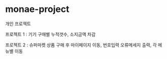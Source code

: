 # monae-project
개인 프로젝트

프로젝트 1 : 기기 구매별 누적갯수, 소지금액 차감

프로젝트 2 : 슈퍼마켓 상품 구매 후 마이페이지 이동, 번호입력 오류메세지 출력, 각 메뉴별 이동
